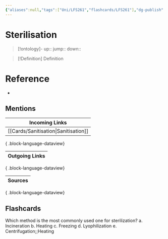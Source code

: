 ```yaml
---
{"aliases":null,"tags":["Uni/LFS261","flashcards/LFS261"],"dg-publish":true,"permalink":"/cards/sterilisation/","dgPassFrontmatter":true}
---
```


# Sterilisation

> [!ontology]-
> up:: 
> jump:: 
> down:: 

> [!Definition] Definition
> 

# Reference
- 

## Mentions
| Incoming Links                          |
| --------------------------------------- |
| [[Cards/Sanitisation\|Sanitisation]] |

{ .block-language-dataview}

| Outgoing Links |
| -------------- |

{ .block-language-dataview}

| Sources |
| ------- |

{ .block-language-dataview}

## Flashcards 

Which method is the most commonly used one for sterilization? a. Incineration b. Heating c. Freezing d. Lyophilization e. Centrifugation;;Heating
<!--SR:!2024-04-19,3,250-->